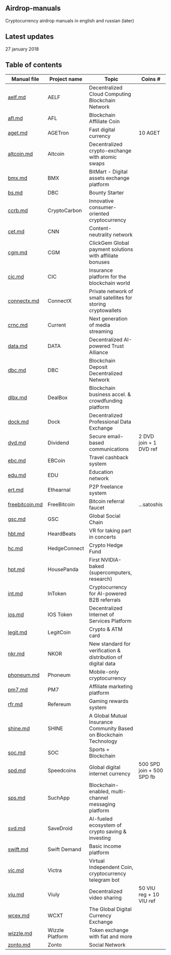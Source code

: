 ## Airdrop-manuals
Cryptocurrency airdrop manuals in english and russian (later)

## Latest updates
27 january 2018

## Table of contents
Manual file | Project name | Topic | Coins #
| - | - | - | - |
[aelf.md](aelf.md) | AELF | Decentralized Cloud Computing Blockchain Network | 
[afl.md](afl.md) | AFL | Blockchain Affiliate Coin | 
[aget.md](aget.md) | AGETron | Fast digital currency | 10 AGET
[altcoin.md](altcoin.md) | Altcoin | Decentralized crypto-exchange with atomic swaps | 
[bmx.md](bmx.md) | BMX | BitMart - Digital assets exchange platform |
[bs.md](bs.md) | DBC | Bounty Starter |
[ccrb.md](ccrb.md) | CryptoCarbon | Innovative consumer-oriented cryptocurrency | 
[cet.md](cet.md) | CNN | Content-neutrality network | 
[cgm.md](cgm.md) | CGM | ClickGem Global payment solutions with affiliate bonuses | 
[cic.md](cic.md) | CIC | Insurance platform for the blockchain world |
[connectx.md](connectx.md) | ConnectX | Private network of small satellites for storing cryptowallets | 
[crnc.md](crnc.md) | Current | Next generation of media streaming | 
[data.md](data.md) | DATA | Decentralized AI-powered Trust Alliance | 
[dbc.md](dbc.md) | DBC | Blockchain Deposit Decentralized Network |
[dlbx.md](dlbx.md) | DealBox | Blockchain business accel. & crowdfunding platform | 
[dock.md](dock.md) | Dock | Decentralized Professional Data Exchange | 
[dvd.md](dvd.md) | Dividend | Secure email-based communications | 2 DVD join + 1 DVD ref
[ebc.md](ebc.md) | EBCoin | Travel cashback system | 
[edu.md](edu.md) | EDU | Education network |
[ert.md](ert.md) | Ethearnal | P2P freelance system |
[freebitcoin.md](freebitcoin.md) | FreeBitcoin | Bitcoin referral faucet | ...satoshis
[gsc.md](gsc.md) | GSC | Global Social Chain |
[hbt.md](hbt.md) | HeardBeats | VR for taking part in concerts |
[hc.md](hc.md) | HedgeConnect | Crypto Hedge Fund | 
[hpt.md](hpt.md) | HousePanda | First NVIDIA-baked (supercomputers, research) | 
[int.md](int.md) | InToken | Cryptocurrency for AI-powered B2B referrals |
[ios.md](ios.md) | IOS Token | Decentralized Internet of Services Platform |
[legit.md](legit.md) | LegitCoin | Crypto & ATM card |
[nkr.md](nkr.md) | NKOR | New standard for veriﬁcation & distribution of digital data | 
[phoneum.md](phoneum.md) | Phoneum | Mobile-only cryptocurrency |
[pm7.md](pm7.md) | PM7 | Affiliate marketing platform |
[rfr.md](rfr.md) | Refereum | Gaming rewards system | 
[shine.md](shine.md) | SHINE | A Global Mutual Insurance Community Based on Blockchain Technology | 
[soc.md](soc.md) | SOC | Sports + Blockchain |
[spd.md](spd.md) | Speedcoins | Global digital internet currency | 500 SPD join + 500 SPD fb
[sps.md](sps.md) | SuchApp | Blockchain-enabled, multi-channel messaging platform |
[svd.md](svd.md) | SaveDroid | AI-fueled ecosystem of crypto saving & investing |
[swift.md](swift.md) | Swift Demand | Basic income platform | 
[vic.md](vic.md) | Victra | Virtual Independent Coin, cryptocurrency telegram bot | 
[viu.md](viu.md) | Viuly | Decentralized video sharing | 50 VIU reg + 10 VIU ref
[wcex.md](wcex.md) | WCXT | The Global Digital Currency Exchange |
[wizzle.md](wizzle.md) | Wizzle Platform | Token exchange with fiat and more | 
[zonto.md](zonto.md) | Zonto | Social Network |

